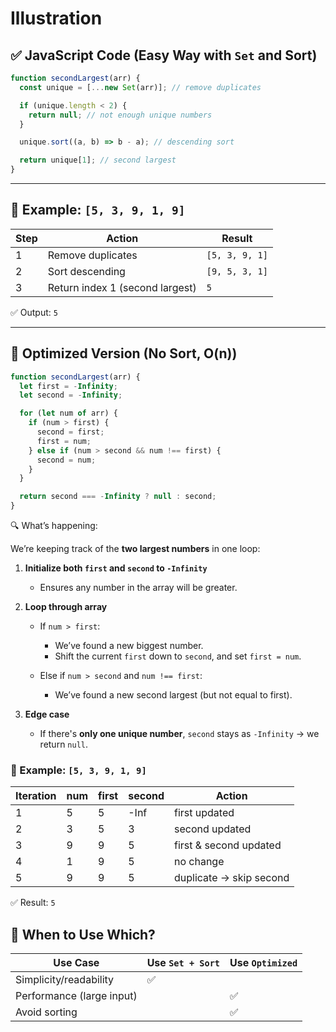 # Illustration

## ✅ **JavaScript Code (Easy Way with `Set` and Sort)**

```javascript
function secondLargest(arr) {
  const unique = [...new Set(arr)]; // remove duplicates

  if (unique.length < 2) {
    return null; // not enough unique numbers
  }

  unique.sort((a, b) => b - a); // descending sort

  return unique[1]; // second largest
}
```

---

## 🧪 **Example: `[5, 3, 9, 1, 9]`**

| Step | Action                          | Result         |
| ---- | ------------------------------- | -------------- |
| 1    | Remove duplicates               | `[5, 3, 9, 1]` |
| 2    | Sort descending                 | `[9, 5, 3, 1]` |
| 3    | Return index 1 (second largest) | `5`            |

✅ Output: `5`

---

## 🧠 **Optimized Version (No Sort, O(n))**

```js
function secondLargest(arr) {
  let first = -Infinity;
  let second = -Infinity;

  for (let num of arr) {
    if (num > first) {
      second = first;
      first = num;
    } else if (num > second && num !== first) {
      second = num;
    }
  }

  return second === -Infinity ? null : second;
}
```

🔍 What’s happening:

We’re keeping track of the **two largest numbers** in one loop:

1. **Initialize both `first` and `second` to `-Infinity`**

   - Ensures any number in the array will be greater.

2. **Loop through array**

   - If `num > first`:

     - We’ve found a new biggest number.
     - Shift the current `first` down to `second`, and set `first = num`.

   - Else if `num > second` and `num !== first`:
     - We’ve found a new second largest (but not equal to first).

3. **Edge case**
   - If there's **only one unique number**, `second` stays as `-Infinity` → we return `null`.

### 🧪 Example: `[5, 3, 9, 1, 9]`

| Iteration | num | first | second | Action                  |
| --------- | --- | ----- | ------ | ----------------------- |
| 1         | 5   | 5     | -Inf   | first updated           |
| 2         | 3   | 5     | 3      | second updated          |
| 3         | 9   | 9     | 5      | first & second updated  |
| 4         | 1   | 9     | 5      | no change               |
| 5         | 9   | 9     | 5      | duplicate → skip second |

✅ Result: `5`

## 🔁 When to Use Which?

| Use Case                  | Use `Set + Sort` | Use `Optimized` |
| ------------------------- | ---------------- | --------------- |
| Simplicity/readability    | ✅               |                 |
| Performance (large input) |                  | ✅              |
| Avoid sorting             |                  | ✅              |
